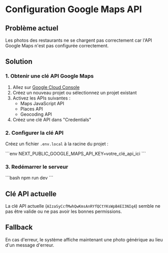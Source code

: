 # Configuration Google Maps API

## Problème actuel
Les photos des restaurants ne se chargent pas correctement car l'API Google Maps n'est pas configurée correctement.

## Solution

### 1. Obtenir une clé API Google Maps
1. Allez sur [Google Cloud Console](https://console.cloud.google.com/)
2. Créez un nouveau projet ou sélectionnez un projet existant
3. Activez les APIs suivantes :
   - Maps JavaScript API
   - Places API
   - Geocoding API
4. Créez une clé API dans "Credentials"

### 2. Configurer la clé API
Créez un fichier `.env.local` à la racine du projet :

\`\`\`env
NEXT_PUBLIC_GOOGLE_MAPS_API_KEY=votre_clé_api_ici
\`\`\`

### 3. Redémarrer le serveur
\`\`\`bash
npm run dev
\`\`\`

## Clé API actuelle
La clé API actuelle (`AIzaSyCcfMwhQwKmsAnRYfQCtYKsWpB4EI3NIq4`) semble ne pas être valide ou ne pas avoir les bonnes permissions.

## Fallback
En cas d'erreur, le système affiche maintenant une photo générique au lieu d'un message d'erreur.
